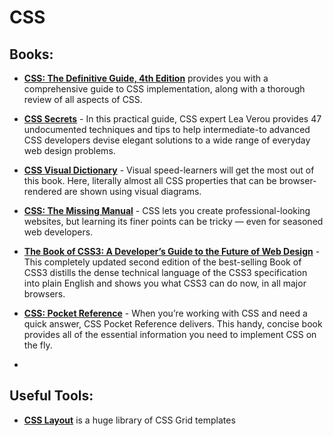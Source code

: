 # CSS

## Books:
* **[CSS: The Definitive Guide, 4th Edition](https://github.com/UlugbekMuslitdinov/awesome-sources/blob/main/CSS/CSS_%20The%20Definitive%20Guide%2C%204th%20Edition_.pdf)** provides you with a comprehensive guide to CSS implementation, along with a thorough review of all aspects of CSS.

* **[CSS Secrets](https://github.com/UlugbekMuslitdinov/awesome-sources/blob/main/CSS/CSS_Secrets.pdf)** - In this practical guide, CSS expert Lea Verou provides 47 undocumented techniques and tips to help intermediate-to advanced CSS developers devise elegant solutions to a wide range of everyday web design problems.

* **[CSS Visual Dictionary](https://github.com/UlugbekMuslitdinov/awesome-sources/blob/main/CSS/css-visual-dictionary.pdf)** - Visual speed-learners will get the most out of this book. Here, literally almost all CSS properties that can be browser-rendered are shown using visual diagrams.

* **[CSS: The Missing Manual](https://github.com/UlugbekMuslitdinov/awesome-sources/blob/main/CSS/css3_the_missing_manual_3rd_edition.pdf)** - CSS lets you create professional-looking websites, but learning its finer points can be tricky — even for seasoned web developers.

* **[The Book of CSS3: A Developer’s Guide to the Future of Web Design]()** - This completely updated second edition of the best-selling Book of CSS3 distills the dense technical language of the CSS3 specification into plain English and shows you what CSS3 can do now, in all major browsers.

* **[CSS: Pocket Reference]()** - When you’re working with CSS and need a quick answer, CSS Pocket Reference delivers. This handy, concise book provides all of the essential information you need to implement CSS on the fly.

* **[]()**

## Useful Tools:
* **[CSS Layout](https://csslayout.io)** is a huge library of CSS Grid templates